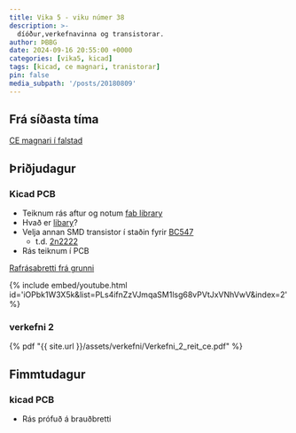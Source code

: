 ```yaml
---
title: Vika 5 - viku númer 38
description: >-
  díóður,verkefnavinna og transistorar.
author: ÞBBG
date: 2024-09-16 20:55:00 +0000
categories: [vika5, kicad]
tags: [kicad, ce magnari, tranistorar]
pin: false
media_subpath: '/posts/20180809'
---
```

## Frá síðasta tíma

[CE magnari í falstad](https://tinyurl.com/28gd8u8y)

## Þriðjudagur 

### Kicad PCB

- Teiknum rás aftur og notum [fab library](https://gitlab.fabcloud.org/pub/libraries/electronics/kicad)
- Hvað er [libary](https://docs.kicad.org/8.0/it/pcbnew/pcbnew_footprints_and_libraries.html)?
- Velja annan SMD transistor í staðin fyrir [BC547](https://www.sparkfun.com/datasheets/Components/BC546.pdf)
  - t.d. [2n2222](https://www.onsemi.com/pdf/datasheet/p2n2222a-d.pdf) 
- Rás teiknum í PCB

[Rafrásabretti frá grunni](https://www.youtube.com/playlist?list=PLs4ifnZzVJmqaSM1lsg68vPVtJxVNhVwV)

{% include embed/youtube.html id='iOPbk1W3X5k&list=PLs4ifnZzVJmqaSM1lsg68vPVtJxVNhVwV&index=2' %}




### verkefni 2

{% pdf "{{ site.url }}/assets/verkefni/Verkefni_2_reit_ce.pdf" %}




## Fimmtudagur

### kicad PCB 

- Rás prófuð á brauðbretti


